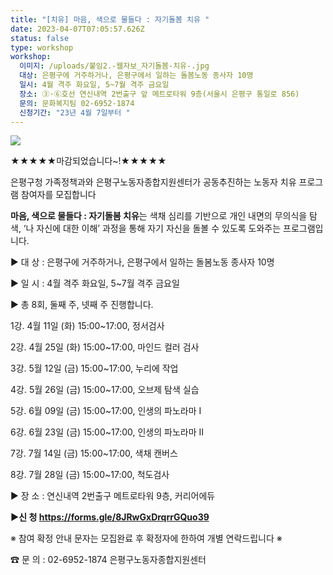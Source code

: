 ```yaml
---
title: "[치유] 마음, 색으로 물들다 : 자기돌봄 치유 "
date: 2023-04-07T07:05:57.626Z
status: false
type: workshop
workshop:
  이미지: /uploads/붙임2.-웹자보_자기돌봄-치유-.jpg
  대상: 은평구에 거주하거나, 은평구에서 일하는 돌봄노동 종사자 10명
  일시: 4월 격주 화요일, 5~7월 격주 금요일
  장소: ③·⑥호선 연신내역 2번출구 앞 메트로타워 9층(서울시 은평구 통일로 856)
  문의: 문화복지팀 02-6952-1874
  신청기간: "23년 4월 7일부터 "
---
```

![](/uploads/붙임2.-웹자보_자기돌봄-치유-.jpg)



★★★★★마감되었습니다~!★★★★★



은평구청 가족정책과와 은평구노동자종합지원센터가 공동추진하는 노동자 치유 프로그램 참여자를 모집합니다

**마음, 색으로 물들다 : 자기돌봄 치유**는 색채 심리를 기반으로 개인 내면의 무의식을 탐색, ‘나 자신에 대한 이해’ 과정을 통해 자기 자신을 돌볼 수 있도록 도와주는 프로그램입니다.

▶ 대 상 :  은평구에 거주하거나, 은평구에서 일하는 돌봄노동 종사자 10명

▶ 일 시 :  4월 격주 화요일, 5~7월 격주 금요일

▶ 총 8회,  둘째 주, 넷째 주 진행합니다.

 1강. 4월 11일 (화) 15:00~17:00, 정서검사 

 2강. 4월 25일 (화) 15:00~17:00, 마인드 컬러 검사

 3강. 5월 12일 (금) 15:00~17:00, 누리에 작업

 4강. 5월 26일 (금) 15:00~17:00, 오브제 탐색 실습 

 5강. 6월 09일 (금) 15:00~17:00, 인생의 파노라마 Ⅰ

 6강. 6월 23일 (금) 15:00~17:00, 인생의 파노라마 Ⅱ

 7강. 7월 14일 (금) 15:00~17:00, 색채 캔버스

 8강. 7월 28일 (금) 15:00~17:00, 척도검사

▶ 장 소 : 연신내역 2번출구 메트로타워 9층, 커리어에듀    

**▶신 청 https://forms.gle/8JRwGxDrqrrGQuo39**

※ 참여 확정 안내 문자는 모집완료 후 확정자에 한하여 개별 연락드립니다 ※  

☎ 문 의 : 02-6952-1874 은평구노동자종합지원센터